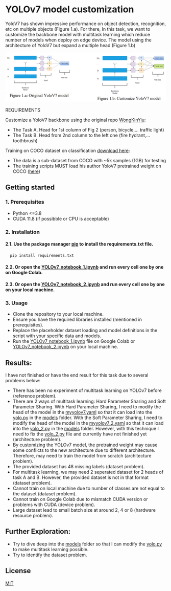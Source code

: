 
# YOLOv7 model customization

YoloV7 has shown impressive performance on object detection, recognition, etc on multiple objects (Figure 1.a). For there, In this task, we want to customize the backbone model with multitask learning which reduce number of models when deploy on edge device. The model using the architecture of YoloV7 but expand a multiple head (Figure 1.b)

![YOLOv7 model architecture](readme_doc/img1.png) 

REQUIREMENTS

Customize a YoloV7 backbone using the original repo [WongKinYiu](https://github.com/WongKinYiu/yolov7):
- The Task A. Head for 1st column of Fig 2 (person, bicycle,… traffic light)
- The Task B. Head from 2nd column to the left one (fire hydrant,… toothbrush)

Training on COCO dataset on classification [download here](http://images.cocodataset.org/zips/val2017.zip):
- The data is a sub-dataset from COCO with ~5k samples (1GB) for testing
- The training scripts MUST load his author YoloV7 pretrained weight on COCO ([here](https://github.com/WongKinYiu/yolov7/releases/download/v0.1/yolov7.pt))

## Getting started

### 1. Prerequisites

- Python <=3.8
- CUDA 11.8 (if possibble or CPU is acceptable)

### 2. Installation

#### 2.1. Use the package manager [pip](https://pip.pypa.io/en/stable/) to install the requirements.txt file.

```bash
  pip install requirements.txt
```

#### 2.2. Or open the [YOLOv7_notebook_1.ipynb](https://github.com/sirrtt/K-and-G-Technology-Test/blob/main/YOLOv7_notebook_1.ipynb) and run every cell one by one on Google Colab.

#### 2.3. Or open the [YOLOv7_notebook_2.ipynb](https://github.com/sirrtt/K-and-G-Technology-Test/blob/main/YOLOv7_notebook_2.ipynb) and run every cell one by one on your local machine.

### 3. Usage

- Clone the repository to your local machine.
- Ensure you have the required libraries installed (mentioned in prerequisites).
- Replace the placeholder dataset loading and model definitions in the script with your specific data and models.
- Run the [YOLOv7_notebook_1.ipynb](https://github.com/sirrtt/K-and-G-Technology-Test/blob/main/YOLOv7_notebook_1.ipynb) file on Google Colab or [YOLOv7_notebook_2.ipynb](https://github.com/sirrtt/K-and-G-Technology-Test/blob/main/YOLOv7_notebook_2.ipynb) on your local machine.

## Results:

I have not finished or have the end result for this task due to several problems below:
- There has been no experiment of multitask learning on YOLOv7 before (reference problem).
- There are 2 ways of multitask learning: Hard Parameter Sharing and Soft Parameter Sharing. With Hard Parameter Sharing, I need to modify the head of the model in the [myyolov7.yaml](https://github.com/sirrtt/K-and-G-Technology-Test/blob/main/yolov7/cfg/training/myyolov7.yaml) so that it can load into the [yolo.py](https://github.com/sirrtt/K-and-G-Technology-Test/blob/main/yolov7/models/yolo.py) in the [models](https://github.com/sirrtt/K-and-G-Technology-Test/tree/main/yolov7/models) folder. With the Soft Parameter Sharing, I need to modify the head of the model in the [myyolov7_2.yaml](https://github.com/sirrtt/K-and-G-Technology-Test/blob/main/yolov7/cfg/training/myyolov7_2.yaml) so that it can load into the [yolo_2.py](https://github.com/sirrtt/K-and-G-Technology-Test/blob/main/yolov7/models/yolo_2.py) in the [models](https://github.com/sirrtt/K-and-G-Technology-Test/tree/main/yolov7/models) folder. However, with this technique I need to fix the [yolo_2.py](https://github.com/sirrtt/K-and-G-Technology-Test/blob/main/yolov7/models/yolo_2.py) file and currently have not finished yet (architecture problem).
- By customizing the YOLOv7 model, the pretrained weight may cause some conflicts to the new architecture due to different architecture. Therefore, may need to train the model from scratch (architecture problem).
- The provided dataset has 48 missing labels (dataset problem).
- For multitask learning, we may need 2 seperated dataset for 2 heads of task A and B. However, the provided dataset is not in that format (dataset problem).
- Cannot train on local machine due to number of classes are not equal to the dataset (dataset problem).
- Cannot train on Google Colab due to mismatch CUDA version or problems with CUDA (device problem).
- Large dataset lead to small batch size at around 2, 4 or 8 (hardware resource problem).

## Further Exploration:

- Try to dive deep into the [models](https://github.com/sirrtt/K-and-G-Technology-Test/tree/main/yolov7/models) folder so that I can modify the [yolo.py](https://github.com/sirrtt/K-and-G-Technology-Test/blob/main/yolov7/models/yolo.py) to make multitask learning possible.
- Try to identify the dataset problem.
    
## License

[MIT](https://choosealicense.com/licenses/mit/)

